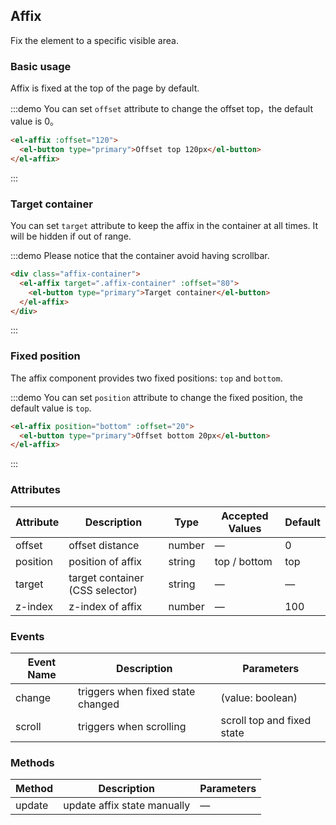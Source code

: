 ## Affix

Fix the element to a specific visible area.

### Basic usage

Affix is fixed at the top of the page by default.

:::demo You can set `offset` attribute to change the offset top，the default value is 0。

```html
<el-affix :offset="120">
  <el-button type="primary">Offset top 120px</el-button>
</el-affix>
```

:::

### Target container

You can set `target` attribute to keep the affix in the container at all times. It will be hidden if out of range.

:::demo Please notice that the container avoid having scrollbar.

```html
<div class="affix-container">
  <el-affix target=".affix-container" :offset="80">
    <el-button type="primary">Target container</el-button>
  </el-affix>
</div>
```

:::

### Fixed position

The affix component provides two fixed positions: `top` and `bottom`.

:::demo You can set `position` attribute to change the fixed position, the default value is `top`.

```html
<el-affix position="bottom" :offset="20">
  <el-button type="primary">Offset bottom 20px</el-button>
</el-affix>
```

:::

### Attributes

| Attribute | Description                     | Type   | Accepted Values | Default |
| --------- | ------------------------------- | ------ | --------------- | ------- |
| offset    | offset distance                 | number | —               | 0       |
| position  | position of affix               | string | top / bottom    | top     |
| target    | target container (CSS selector) | string | —               | —       |
| z-index   | z-index of affix                | number | —               | 100     |

### Events

| Event Name | Description                       | Parameters                 |
| ---------- | --------------------------------- | -------------------------- |
| change     | triggers when fixed state changed | (value: boolean)           |
| scroll     | triggers when scrolling           | scroll top and fixed state |

### Methods

| Method | Description                 | Parameters |
| ------ | --------------------------- | ---------- |
| update | update affix state manually | —          |
